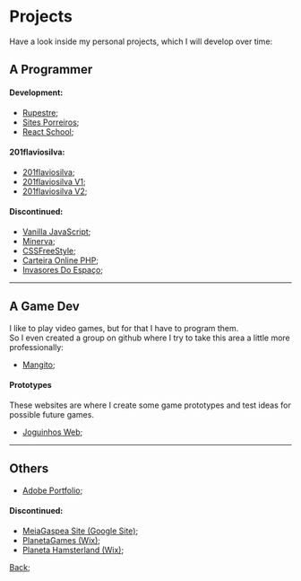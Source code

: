 # Projects

Have a look inside my personal projects, which I will develop over time:

## A Programmer

#### Development:
 - [Rupestre](https://201flaviosilva.github.io/Rupestre);
 - [Sites Porreiros](https://201flaviosilva.github.io/SitesPorreiros);
 - [React School](https://react-school-beryl.vercel.app);
  
#### 201flaviosilva:
 - [201flaviosilva](https://201flaviosilva.github.io);
 - [201flaviosilva V1](https://201flaviosilvav1.netlify.app);
 - [201flaviosilva V2](https://201flaviosilvav2.netlify.app);
  
#### Discontinued:
 - [Vanilla JavaScript](https://201flaviosilva.github.io/VanillaJavaScript);
 - [Minerva](https://github.com/201flaviosilva/Minerva);
 - [CSSFreeStyle](https://201flaviosilva.github.io/CSSFreeStyle/);
 - [Carteira Online PHP](https://github.com/201flaviosilva/CarteiraOnline);
 - [Invasores Do Espaço](https://sites.google.com/view/invasores-do-espao-vb);

---

##  A Game Dev
I like to play video games, but for that I have to program them. <br />
So I even created a group on github where I try to take this area a little more professionally:

- [Mangito](https://mangito.github.io);

#### Prototypes
These websites are where I create some game prototypes and test ideas for possible future games. <br />

- [Joguinhos Web](https://joguinhosweb.netlify.app);

---

## Others

- [Adobe Portfolio](https://flaviosilva00.myportfolio.com);

#### Discontinued:
- [MeiaGaspea Site (Google Site)](https://sites.google.com/view/meiagaspea);
- [PlanetaGames (Wix)](https://planetaweb29.wixsite.com/planetagames);
- [Planeta Hamsterland (Wix)](https://planetaweb29.wixsite.com/planetahamsterland);

[Back](./Readme.md);
